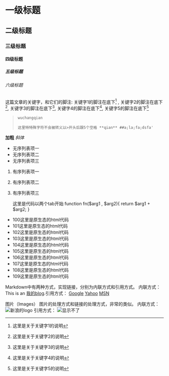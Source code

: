 # 一级标题
## 二级标题
### 三级标题
#### 四级标题
##### 五级标题
###### 六级标题

这篇文章的关键字，和它们的脚注:
关键字1的脚注在底下[^key-1] , 关键字2的脚注在底下[^key-2], 关键字3的脚注在底下[^key-3], 关键字4的脚注在底下[^key-4], 关键字5的脚注在底下[^key-5]
>     wuchangqian
>     
>     这里特特殊字符不会被转义以>开头后跟5个空格 **qian** ##a;la;fa;dsfa'

**加粗**
_斜体_

+ 无序列表项一
+ 无序列表项二
+ 无序列表项三

1. 有序列表项一
11. 有序列表项二
133. 有序列表项三

        这里是代码以两个tab开始
        function fn($arg1 , $arg2){
            return $arg1 + $arg2;
        }

<ul>
    <li class="cls-li">100这里是原生态的html代码</li>
    <li class="cls-li">101这里是原生态的html代码</li>
    <li class="cls-li">102这里是原生态的html代码</li>
    <li class="cls-li">103这里是原生态的html代码</li>
    <li class="cls-li">104这里是原生态的html代码</li>
    <li class="cls-li">105这里是原生态的html代码</li>
    <li class="cls-li">106这里是原生态的html代码</li>
    <li class="cls-li">107这里是原生态的html代码</li>
    <li class="cls-li">108这里是原生态的html代码</li>
    <li class="cls-li">109这里是原生态的html代码</li>
</ul>

Markdown中有两种方式，实现链接，分别为内联方式和引用方式。
内联方式：This is an [我的blog](http://me.94313.net/).引用方式：
[Google][href-google] 
[Yahoo][href-yahoo]
[MSN][href-msn]

图片（Images）
图片的处理方式和链接的处理方式，非常的类似。
内联方式：![新浪的logo](http://i2.sinaimg.cn/dy/deco/2013/0329/logo/LOGO_2x.png "Title of this image")
引用方式：
![显示不了][idofimg1] 

[idofimg1]: http://i2.sinaimg.cn/dy/deco/2013/0329/logo/LOGO_2x.png "Title of something"

[href-google]: http://google.com/        "Google" 
[href-yahoo]: http://search.yahoo.com/  "Yahoo Search" 
[href-msn]: http://search.msn.com/    "MSN Search"

[^key-1]:这里是关于关键字1的说明
[^key-2]:这里是关于关键字2的说明
[^key-3]:这里是关于关键字3的说明
[^key-4]:这里是关于关键字4的说明
[^key-5]:这里是关于关键字5的说明